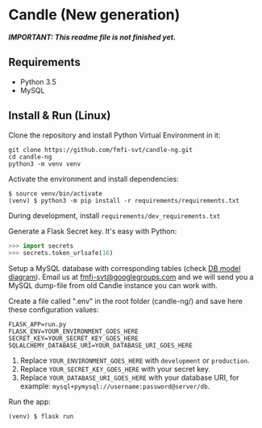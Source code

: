 # Candle (New generation)

***IMPORTANT: This readme file is not finished yet.***



## Requirements
- Python 3.5
- MySQL

## Install & Run (Linux)


Clone the repository and install Python Virtual Environment in it:
```commandline
git clone https://github.com/fmfi-svt/candle-ng.git
cd candle-ng
python3 -m venv venv
```

Activate the environment and install dependencies:
```commandline
$ source venv/bin/activate
(venv) $ python3 -m pip install -r requirements/requirements.txt
```

During development, install `requirements/dev_requirements.txt`

Generate a Flask Secret key. It's easy with Python:
```python
>>> import secrets
>>> secrets.token_urlsafe(16)
```

Setup a MySQL database with corresponding tables (check [DB model diagram](diagrams/db_model.png)). 
Email us at <fmfi-svt@googlegroups.com> and we will send you a MySQL dump-file 
from old Candle instance you can work with. 


Create a file called ".env" in the root folder (candle-ng/) and save here these configuration values:
```commandline
FLASK_APP=run.py
FLASK_ENV=YOUR_ENVIRONMENT_GOES_HERE
SECRET_KEY=YOUR_SECRET_KEY_GOES_HERE 
SQLALCHEMY_DATABASE_URI=YOUR_DATABASE_URI_GOES_HERE
```
1. Replace `YOUR_ENVIRONMENT_GOES_HERE` with `development` or `production`.
2. Replace `YOUR_SECRET_KEY_GOES_HERE` with your secret key.
3. Replace `YOUR_DATABASE_URI_GOES_HERE` with your database URI, for example: `mysql+pymysql://username:password@server/db`.


Run the app:
```commandline
(venv) $ flask run
```